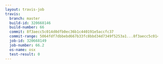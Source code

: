 ```yaml
---
layout: travis-job
travis:
  branch: master
  build-id: 320668146
  build-number: 66
  commit: 8f3aecc5c014d0dfb0ec36b1c440191e5accfc37
  commit-range: 5064fdf7dbbebd667b33fc8bbd34d7349f5253a1...8f3aecc5c014d0dfb0ec36b1c440191e5accfc37
  job-id: 320668149
  job-number: 66.2
  os-name: osx
  test-result: 0
---
```

